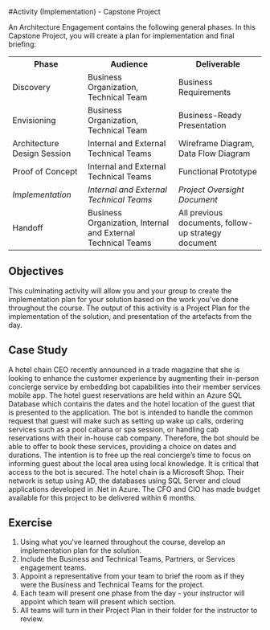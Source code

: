 #Activity (Implementation) - Capstone Project

An Architecture Engagement contains the following general phases. In this Capstone Project, you will create a plan for implementation and final briefing: 

 <table style="width:100%">
  <tr>
    <th><b>Phase</b></th>
    <th><b>Audience</b></th>
    <th><b>Deliverable</b></th>
  </tr>
  <tr>
    <td>Discovery</td>
    <td>Business Organization, Technical Team</td>
    <td>Business Requirements</td>
  </tr>
  <tr>
    <td>Envisioning</td>
    <td>Business Organization, Technical Team</td>
    <td>Business-Ready Presentation</td>
  </tr>
  <tr>
    <td>Architecture Design Session</td>
    <td>Internal and External Technical Teams</td>
    <td>Wireframe Diagram, Data Flow Diagram</td>
  </tr>
  <tr>
    <td>Proof of Concept</td>
    <td>Internal and External Technical Teams</td>
    <td>Functional Prototype</td>
  </tr>
  <tr>
    <td><i>Implementation<i></td>
    <td><i>Internal and External Technical Teams</i></td>
    <td><i>Project Oversight Document</i></td>
  </tr>
  <tr>
    <td>Handoff</td>
    <td>Business Organization, Internal and External Technical Teams</td>
    <td>All previous documents, follow-up strategy document</td>
  </tr>
</table> 

## Objectives

This culminating activity will allow you and your group to create the implementation plan for your solution based on the work you've done throughout the course. The output of this activity is a Project Plan for the implementation of the solution, and presentation of the artefacts from the day.  

## Case Study

A hotel chain CEO recently announced in a trade magazine that she is looking to enhance the customer experience by augmenting their in-person concierge service by embedding bot capabilities into their member services mobile app. The hotel guest reservations are held within an Azure SQL Database which contains the dates and the hotel location of the guest that is presented to the application. The bot is intended to handle the common request that guest will make such as setting up wake up calls, ordering services such as a pool cabana or spa session, or handling cab reservations with their in-house cab company. Therefore, the bot should be able to offer to book these services, providing a choice on dates and durations. The intention is to free up the real concierge’s time to focus on informing guest about the local area using local knowledge. It is critical that access to the bot is secured. The hotel chain is a Microsoft Shop. Their network is setup using AD, the databases using SQL Server and cloud applications developed in .Net in Azure. The CFO and CIO has made budget available for this project to be delivered within 6 months.

## Exercise

<ol>
<li>Using what you've learned throughout the course, develop an implementation plan for the solution.</li> 
<li>Include the Business and Technical Teams, Partners, or Services engagement teams.</li> 
<li>Appoint a representative from your team to brief the room as if they were the Business and Technical Teams for the project.</li>
<li>Each team will present one phase from the day - your instructor will appoint which team will present which section.</li>
<li>All teams will turn in their Project Plan in their folder for the instructor to review.</li>
</ol>
